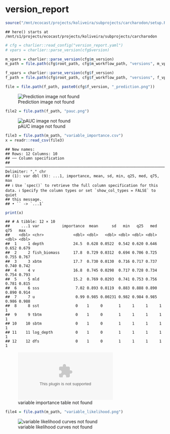 version_report
================

``` r
source("/mnt/ecocast/projects/koliveira/subprojects/carcharodon/setup.R")
```

    ## here() starts at /mnt/s1/projects/ecocast/projects/koliveira/subprojects/carcharodon

``` r
# cfg = charlier::read_config("version_report.yaml")
# vpars = charlier::parse_version(cfg$version)

m_vpars = charlier::parse_version(cfg$m_version)
m_path = file.path(cfg$root_path, cfg$m_workflow_path, "versions", m_vpars[["major"]], m_vpars[["minor"]], cfg$m_version)

f_vpars = charlier::parse_version(cfg$f_version)
f_path = file.path(cfg$root_path, cfg$f_workflow_path, "versions", f_vpars[["major"]], f_vpars[["minor"]], cfg$f_version)
```

``` r
file = file.path(f_path, paste0(cfg$f_version, "_prediction.png"))
```

<figure>
<img
src="/mnt/s1/projects/ecocast/projects/koliveira/subprojects/carcharodon/workflows/forecast_workflow/versions/v01/2000/v01.2000.01/v01.2000.01_prediction.png"
alt="Prediction image not found" />
<figcaption aria-hidden="true">Prediction image not found</figcaption>
</figure>

``` r
file2 = file.path(f_path, "pauc.png")
```

<figure>
<img
src="/mnt/s1/projects/ecocast/projects/koliveira/subprojects/carcharodon/workflows/forecast_workflow/versions/v01/2000/v01.2000.01/pauc.png"
alt="pAUC image not found" />
<figcaption aria-hidden="true">pAUC image not found</figcaption>
</figure>

``` r
file3 = file.path(m_path, "variable_importance.csv")
x = readr::read_csv(file3)
```

    ## New names:
    ## Rows: 12 Columns: 10
    ## ── Column specification
    ## ──────────────────────────────────────────────────────────────────────────────────────────────────────────────────────── Delimiter: "," chr
    ## (1): var dbl (9): ...1, importance, mean, sd, min, q25, med, q75, max
    ## ℹ Use `spec()` to retrieve the full column specification for this data. ℹ Specify the column types or set `show_col_types = FALSE` to quiet
    ## this message.
    ## • `` -> `...1`

``` r
print(x)
```

    ## # A tibble: 12 × 10
    ##     ...1 var          importance  mean      sd   min   q25   med   q75   max
    ##    <dbl> <chr>             <dbl> <dbl>   <dbl> <dbl> <dbl> <dbl> <dbl> <dbl>
    ##  1     1 depth             24.5  0.628 0.0522  0.542 0.620 0.646 0.652 0.679
    ##  2     2 fish_biomass      17.8  0.729 0.0312  0.694 0.706 0.725 0.755 0.767
    ##  3     3 xbtm              17.7  0.730 0.0130  0.716 0.717 0.737 0.740 0.742
    ##  4     4 v                 16.8  0.745 0.0298  0.717 0.728 0.734 0.754 0.793
    ##  5     5 mld               15.2  0.769 0.0293  0.741 0.753 0.756 0.781 0.815
    ##  6     6 sss                7.02 0.893 0.0119  0.883 0.888 0.890 0.890 0.914
    ##  7     7 u                  0.99 0.985 0.00231 0.982 0.984 0.985 0.986 0.988
    ##  8     8 sst                0    1     0       1     1     1     1     1    
    ##  9     9 tbtm               0    1     0       1     1     1     1     1    
    ## 10    10 sbtm               0    1     0       1     1     1     1     1    
    ## 11    11 log_depth          0    1     0       1     1     1     1     1    
    ## 12    12 dfs                0    1     0       1     1     1     1     1

<figure>
<embed
src="/mnt/s1/projects/ecocast/projects/koliveira/subprojects/carcharodon/workflows/modeling_workflow/versions/v01/200/v01.200.01/variable_importance.csv" />
<figcaption aria-hidden="true">variable importance table not
found</figcaption>
</figure>

``` r
file4 = file.path(m_path, "variable_likelihood.png")
```

<figure>
<img
src="/mnt/s1/projects/ecocast/projects/koliveira/subprojects/carcharodon/workflows/modeling_workflow/versions/v01/200/v01.200.01/variable_likelihood.png"
alt="variable likelihood curves not found" />
<figcaption aria-hidden="true">variable likelihood curves not
found</figcaption>
</figure>
